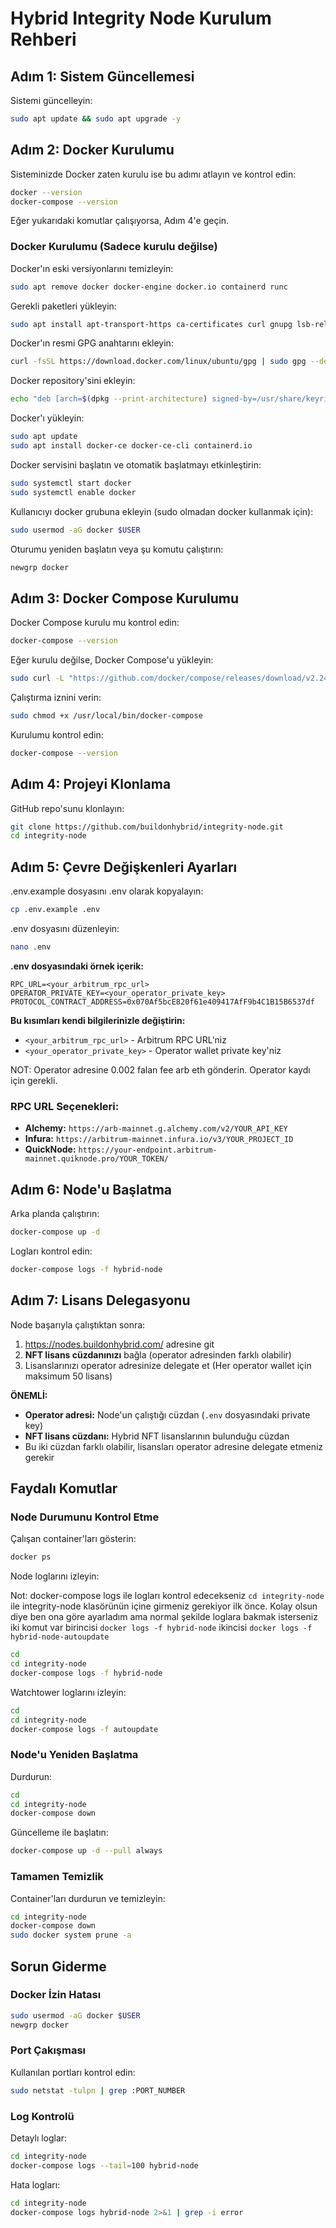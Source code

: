 # Hybrid Integrity Node Kurulum Rehberi

## Adım 1: Sistem Güncellemesi
Sistemi güncelleyin:
```bash
sudo apt update && sudo apt upgrade -y
```

## Adım 2: Docker Kurulumu
Sisteminizde Docker zaten kurulu ise bu adımı atlayın ve kontrol edin:

```bash
docker --version
docker-compose --version
```

Eğer yukarıdaki komutlar çalışıyorsa, Adım 4'e geçin.

### Docker Kurulumu (Sadece kurulu değilse)
Docker'ın eski versiyonlarını temizleyin:
```bash
sudo apt remove docker docker-engine docker.io containerd runc
```

Gerekli paketleri yükleyin:
```bash
sudo apt install apt-transport-https ca-certificates curl gnupg lsb-release
```

Docker'ın resmi GPG anahtarını ekleyin:
```bash
curl -fsSL https://download.docker.com/linux/ubuntu/gpg | sudo gpg --dearmor -o /usr/share/keyrings/docker-archive-keyring.gpg
```

Docker repository'sini ekleyin:
```bash
echo "deb [arch=$(dpkg --print-architecture) signed-by=/usr/share/keyrings/docker-archive-keyring.gpg] https://download.docker.com/linux/ubuntu $(lsb_release -cs) stable" | sudo tee /etc/apt/sources.list.d/docker.list > /dev/null
```

Docker'ı yükleyin:
```bash
sudo apt update
sudo apt install docker-ce docker-ce-cli containerd.io
```

Docker servisini başlatın ve otomatik başlatmayı etkinleştirin:
```bash
sudo systemctl start docker
sudo systemctl enable docker
```

Kullanıcıyı docker grubuna ekleyin (sudo olmadan docker kullanmak için):
```bash
sudo usermod -aG docker $USER
```

Oturumu yeniden başlatın veya şu komutu çalıştırın:
```bash
newgrp docker
```

## Adım 3: Docker Compose Kurulumu

Docker Compose kurulu mu kontrol edin:
```bash
docker-compose --version
```

Eğer kurulu değilse, Docker Compose'u yükleyin:
```bash
sudo curl -L "https://github.com/docker/compose/releases/download/v2.24.1/docker-compose-$(uname -s)-$(uname -m)" -o /usr/local/bin/docker-compose
```

Çalıştırma iznini verin:
```bash
sudo chmod +x /usr/local/bin/docker-compose
```

Kurulumu kontrol edin:
```bash
docker-compose --version
```

## Adım 4: Projeyi Klonlama
GitHub repo'sunu klonlayın:
```bash
git clone https://github.com/buildonhybrid/integrity-node.git
cd integrity-node
```

## Adım 5: Çevre Değişkenleri Ayarları
.env.example dosyasını .env olarak kopyalayın:
```bash
cp .env.example .env
```

.env dosyasını düzenleyin:
```bash
nano .env
```

**.env dosyasındaki örnek içerik:**
```env
RPC_URL=<your_arbitrum_rpc_url>
OPERATOR_PRIVATE_KEY=<your_operator_private_key>
PROTOCOL_CONTRACT_ADDRESS=0x070Af5bcE820f61e409417AfF9b4C1B15B6537df
```

**Bu kısımları kendi bilgilerinizle değiştirin:**
- `<your_arbitrum_rpc_url>` - Arbitrum RPC URL'niz
- `<your_operator_private_key>` - Operator wallet private key'niz

NOT: Operator adresine 0.002 falan fee arb eth gönderin. Operator kaydı için gerekli.

### RPC URL Seçenekleri:
- **Alchemy:** `https://arb-mainnet.g.alchemy.com/v2/YOUR_API_KEY`
- **Infura:** `https://arbitrum-mainnet.infura.io/v3/YOUR_PROJECT_ID`
- **QuickNode:** `https://your-endpoint.arbitrum-mainnet.quiknode.pro/YOUR_TOKEN/`

## Adım 6: Node'u Başlatma
Arka planda çalıştırın:
```bash
docker-compose up -d
```

Logları kontrol edin:
```bash
docker-compose logs -f hybrid-node
```

## Adım 7: Lisans Delegasyonu
Node başarıyla çalıştıktan sonra:
1. https://nodes.buildonhybrid.com/ adresine git
2. **NFT lisans cüzdanınızı** bağla (operator adresinden farklı olabilir)
3. Lisanslarınızı operator adresinize delegate et (Her operator wallet için maksimum 50 lisans)

**ÖNEMLİ:** 
- **Operator adresi:** Node'un çalıştığı cüzdan (`.env` dosyasındaki private key)
- **NFT lisans cüzdanı:** Hybrid NFT lisanslarının bulunduğu cüzdan
- Bu iki cüzdan farklı olabilir, lisansları operator adresine delegate etmeniz gerekir

## Faydalı Komutlar

### Node Durumunu Kontrol Etme
Çalışan container'ları gösterin:
```bash
docker ps
```

Node loglarını izleyin:

Not: docker-compose logs ile logları kontrol edecekseniz `cd integrity-node` ile integrity-node klasörünün içine girmeniz gerekiyor ilk önce. Kolay olsun diye ben ona göre ayarladım ama normal şekilde loglara bakmak isterseniz iki komut var birincisi `docker logs -f hybrid-node` ikincisi `docker logs -f hybrid-node-autoupdate`

```bash
cd
cd integrity-node
docker-compose logs -f hybrid-node
```

Watchtower loglarını izleyin:
```bash
cd
cd integrity-node
docker-compose logs -f autoupdate
```

### Node'u Yeniden Başlatma
Durdurun:
```bash
cd
cd integrity-node
docker-compose down
```

Güncelleme ile başlatın:
```bash
docker-compose up -d --pull always
```

### Tamamen Temizlik
Container'ları durdurun ve temizleyin:
```bash
cd integrity-node
docker-compose down
sudo docker system prune -a
```

## Sorun Giderme

### Docker İzin Hatası
```bash
sudo usermod -aG docker $USER
newgrp docker
```

### Port Çakışması
Kullanılan portları kontrol edin:
```bash
sudo netstat -tulpn | grep :PORT_NUMBER
```

### Log Kontrolü
Detaylı loglar:
```bash
cd integrity-node
docker-compose logs --tail=100 hybrid-node
```

Hata logları:
```bash
cd integrity-node
docker-compose logs hybrid-node 2>&1 | grep -i error
```
